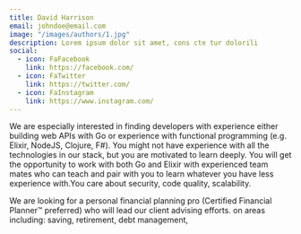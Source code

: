 ```yaml
---
title: David Harrison
email: johndoe@email.com
image: "/images/authors/1.jpg"
description: Lorem ipsum dolor sit amet, cons cte tur dolorili
social:
  - icon: FaFacebook
    link: https://facebook.com/
  - icon: FaTwitter
    link: https://twitter.com/
  - icon: FaInstagram
    link: https://www.instagram.com/
---
```


We are especially interested in finding developers with experience either building web APIs with Go or experience with functional programming (e.g. Elixir, NodeJS, Clojure, F#). You might not have experience with all the technologies in our stack, but you are motivated to learn deeply. You will get the opportunity to work with both Go and Elixir with experienced team mates who can teach and pair with you to learn whatever you have less experience with.You care about security, code quality, scalability.

We are looking for a personal financial planning pro (Certified Financial Planner™ preferred) who will lead our client advising efforts. on areas including: saving, retirement, debt management,
